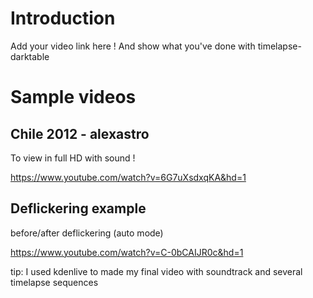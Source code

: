 # Introduction #

Add your video link here !
And show what you've done with timelapse-darktable


# Sample videos #

## Chile 2012 - alexastro ##

To view in full HD with sound !

https://www.youtube.com/watch?v=6G7uXsdxqKA&hd=1


## Deflickering example ##

before/after deflickering (auto mode)

https://www.youtube.com/watch?v=C-0bCAIJR0c&hd=1


tip: I used kdenlive to made my final video with soundtrack and several timelapse sequences
